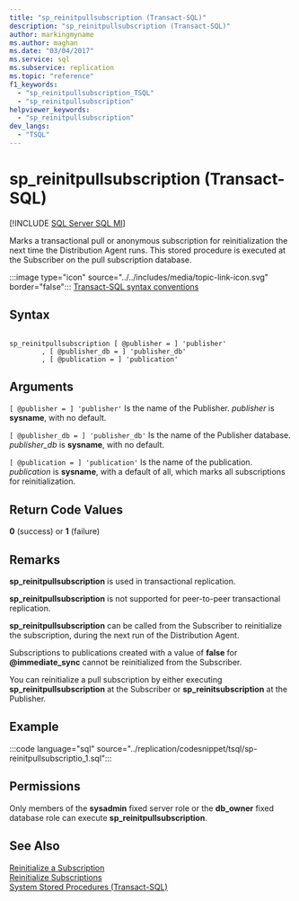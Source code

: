 ```yaml
---
title: "sp_reinitpullsubscription (Transact-SQL)"
description: "sp_reinitpullsubscription (Transact-SQL)"
author: markingmyname
ms.author: maghan
ms.date: "03/04/2017"
ms.service: sql
ms.subservice: replication
ms.topic: "reference"
f1_keywords:
  - "sp_reinitpullsubscription_TSQL"
  - "sp_reinitpullsubscription"
helpviewer_keywords:
  - "sp_reinitpullsubscription"
dev_langs:
  - "TSQL"
---
```

# sp_reinitpullsubscription (Transact-SQL)
[!INCLUDE [SQL Server SQL MI](../../includes/applies-to-version/sql-asdbmi.md)]

  Marks a transactional pull or anonymous subscription for reinitialization the next time the Distribution Agent runs. This stored procedure is executed at the Subscriber on the pull subscription database.  
  
 :::image type="icon" source="../../includes/media/topic-link-icon.svg" border="false"::: [Transact-SQL syntax conventions](../../t-sql/language-elements/transact-sql-syntax-conventions-transact-sql.md)  
  
## Syntax  
  
```  
  
sp_reinitpullsubscription [ @publisher = ] 'publisher'  
        , [ @publisher_db = ] 'publisher_db'  
        , [ @publication = ] 'publication'  
```  
  
## Arguments  
`[ @publisher = ] 'publisher'`
 Is the name of the Publisher. *publisher* is **sysname**, with no default.  
  
`[ @publisher_db = ] 'publisher_db'`
 Is the name of the Publisher database. *publisher_db* is **sysname**, with no default.  
  
`[ @publication = ] 'publication'`
 Is the name of the publication. *publication* is **sysname**, with a default of all, which marks all subscriptions for reinitialization.  
  
## Return Code Values  
 **0** (success) or **1** (failure)  
  
## Remarks  
 **sp_reinitpullsubscription** is used in transactional replication.  
  
 **sp_reinitpullsubscription** is not supported for peer-to-peer transactional replication.  
  
 **sp_reinitpullsubscription** can be called from the Subscriber to reinitialize the subscription, during the next run of the Distribution Agent.  
  
 Subscriptions to publications created with a value of **false** for **\@immediate_sync** cannot be reinitialized from the Subscriber.  
  
 You can reinitialize a pull subscription by either executing **sp_reinitpullsubscription** at the Subscriber or **sp_reinitsubscription** at the Publisher.  
  
## Example  
 :::code language="sql" source="../replication/codesnippet/tsql/sp-reinitpullsubscriptio_1.sql":::
  
## Permissions  
 Only members of the **sysadmin** fixed server role or the **db_owner** fixed database role can execute **sp_reinitpullsubscription**.  
  
## See Also  
 [Reinitialize a Subscription](../../relational-databases/replication/reinitialize-a-subscription.md)   
 [Reinitialize Subscriptions](../../relational-databases/replication/reinitialize-subscriptions.md)   
 [System Stored Procedures &#40;Transact-SQL&#41;](../../relational-databases/system-stored-procedures/system-stored-procedures-transact-sql.md)  
  
  
